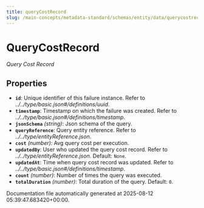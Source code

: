 ```yaml
---
title: queryCostRecord
slug: /main-concepts/metadata-standard/schemas/entity/data/querycostrecord
---
```


# QueryCostRecord

*Query Cost Record*

## Properties

- **`id`**: Unique identifier of this failure instance. Refer to *../../type/basic.json#/definitions/uuid*.
- **`timestamp`**: Timestamp on which the failure was created. Refer to *../../type/basic.json#/definitions/timestamp*.
- **`jsonSchema`** *(string)*: Json schema of the query.
- **`queryReference`**: Query entity reference. Refer to *../../type/entityReference.json*.
- **`cost`** *(number)*: Avg query cost per execution.
- **`updatedBy`**: User who updated the query cost record. Refer to *../../type/entityReference.json*. Default: `None`.
- **`updatedAt`**: Time when query cost record was updated. Refer to *../../type/basic.json#/definitions/timestamp*.
- **`count`** *(number)*: Number of times the query was executed.
- **`totalDuration`** *(number)*: Total duration of the query. Default: `0`.


Documentation file automatically generated at 2025-08-12 05:39:47.683420+00:00.
